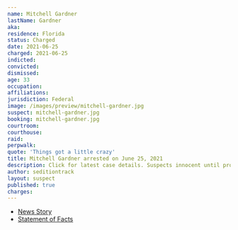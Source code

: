 ```yaml
---
name: Mitchell Gardner
lastName: Gardner
aka:
residence: Florida
status: Charged
date: 2021-06-25
charged: 2021-06-25
indicted:
convicted:
dismissed:
age: 33
occupation:
affiliations:
jurisdiction: Federal
image: /images/preview/mitchell-gardner.jpg
suspect: mitchell-gardner.jpg
booking: mitchell-gardner.jpg
courtroom:
courthouse:
raid:
perpwalk:
quote: 'Things got a little crazy'
title: Mitchell Gardner arrested on June 25, 2021
description: Click for latest case details. Suspects innocent until proven guilty.
author: seditiontrack
layout: suspect
published: true
charges:
---
```

- [News Story](https://www.tampabay.com/news/hillsborough/2021/06/28/hillsborough-mans-arrest-makes-500-charged-in-capitol-riot/)
- [Statement of Facts](https://storage.courtlistener.com/recap/gov.uscourts.dcd.232630/gov.uscourts.dcd.232630.1.1.pdf)
